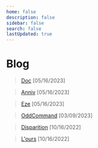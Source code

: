 ```yaml
---
home: false
description: false
sidebar: false
search: false
lastUpdated: true
---
```


# Blog

>  [Doc](/blog/Doc-05152023) [05/16/2023]

>  [Anniv](/blog/Anniv) [05/16/2023]

>  [Eze](/blog/Eze) [05/16/2023]

>  [OddCommand](/blog/OddCommand) [03/09/2023]

>  [Disparition](/blog/disparition) [10/16/2022]

>  [L'ours](/blog/ours) [10/16/2022]
